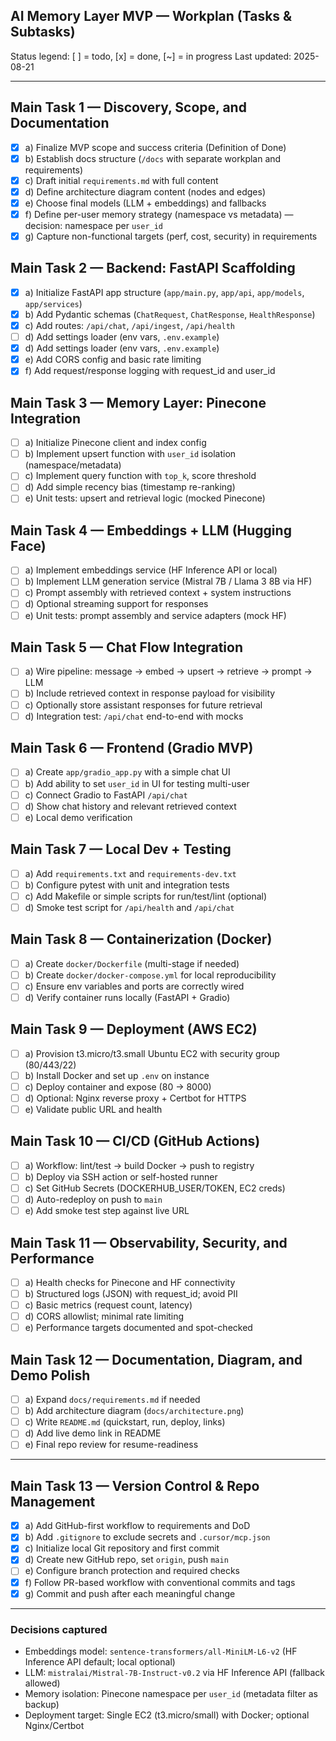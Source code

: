 ## AI Memory Layer MVP — Workplan (Tasks & Subtasks)

Status legend: [ ] = todo, [x] = done, [~] = in progress
Last updated: 2025-08-21

---

## Main Task 1 — Discovery, Scope, and Documentation
- [x] a) Finalize MVP scope and success criteria (Definition of Done)
- [x] b) Establish docs structure (`/docs` with separate workplan and requirements)
- [x] c) Draft initial `requirements.md` with full content
- [x] d) Define architecture diagram content (nodes and edges)
- [x] e) Choose final models (LLM + embeddings) and fallbacks
- [x] f) Define per-user memory strategy (namespace vs metadata) — decision: namespace per `user_id`
- [x] g) Capture non-functional targets (perf, cost, security) in requirements

## Main Task 2 — Backend: FastAPI Scaffolding
- [x] a) Initialize FastAPI app structure (`app/main.py`, `app/api`, `app/models`, `app/services`)
- [x] b) Add Pydantic schemas (`ChatRequest`, `ChatResponse`, `HealthResponse`)
- [x] c) Add routes: `/api/chat`, `/api/ingest`, `/api/health`
- [ ] d) Add settings loader (env vars, `.env.example`)
- [x] d) Add settings loader (env vars, `.env.example`)
- [x] e) Add CORS config and basic rate limiting
- [x] f) Add request/response logging with request_id and user_id

## Main Task 3 — Memory Layer: Pinecone Integration
- [ ] a) Initialize Pinecone client and index config
- [ ] b) Implement upsert function with `user_id` isolation (namespace/metadata)
- [ ] c) Implement query function with `top_k`, score threshold
- [ ] d) Add simple recency bias (timestamp re-ranking)
- [ ] e) Unit tests: upsert and retrieval logic (mocked Pinecone)

## Main Task 4 — Embeddings + LLM (Hugging Face)
- [ ] a) Implement embeddings service (HF Inference API or local)
- [ ] b) Implement LLM generation service (Mistral 7B / Llama 3 8B via HF)
- [ ] c) Prompt assembly with retrieved context + system instructions
- [ ] d) Optional streaming support for responses
- [ ] e) Unit tests: prompt assembly and service adapters (mock HF)

## Main Task 5 — Chat Flow Integration
- [ ] a) Wire pipeline: message → embed → upsert → retrieve → prompt → LLM
- [ ] b) Include retrieved context in response payload for visibility
- [ ] c) Optionally store assistant responses for future retrieval
- [ ] d) Integration test: `/api/chat` end-to-end with mocks

## Main Task 6 — Frontend (Gradio MVP)
- [ ] a) Create `app/gradio_app.py` with a simple chat UI
- [ ] b) Add ability to set `user_id` in UI for testing multi-user
- [ ] c) Connect Gradio to FastAPI `/api/chat`
- [ ] d) Show chat history and relevant retrieved context
- [ ] e) Local demo verification

## Main Task 7 — Local Dev + Testing
- [ ] a) Add `requirements.txt` and `requirements-dev.txt`
- [ ] b) Configure pytest with unit and integration tests
- [ ] c) Add Makefile or simple scripts for run/test/lint (optional)
- [ ] d) Smoke test script for `/api/health` and `/api/chat`

## Main Task 8 — Containerization (Docker)
- [ ] a) Create `docker/Dockerfile` (multi-stage if needed)
- [ ] b) Create `docker/docker-compose.yml` for local reproducibility
- [ ] c) Ensure env variables and ports are correctly wired
- [ ] d) Verify container runs locally (FastAPI + Gradio)

## Main Task 9 — Deployment (AWS EC2)
- [ ] a) Provision t3.micro/t3.small Ubuntu EC2 with security group (80/443/22)
- [ ] b) Install Docker and set up `.env` on instance
- [ ] c) Deploy container and expose (80 → 8000)
- [ ] d) Optional: Nginx reverse proxy + Certbot for HTTPS
- [ ] e) Validate public URL and health

## Main Task 10 — CI/CD (GitHub Actions)
- [ ] a) Workflow: lint/test → build Docker → push to registry
- [ ] b) Deploy via SSH action or self-hosted runner
- [ ] c) Set GitHub Secrets (DOCKERHUB_USER/TOKEN, EC2 creds)
- [ ] d) Auto-redeploy on push to `main`
- [ ] e) Add smoke test step against live URL

## Main Task 11 — Observability, Security, and Performance
- [ ] a) Health checks for Pinecone and HF connectivity
- [ ] b) Structured logs (JSON) with request_id; avoid PII
- [ ] c) Basic metrics (request count, latency)
- [ ] d) CORS allowlist; minimal rate limiting
- [ ] e) Performance targets documented and spot-checked

## Main Task 12 — Documentation, Diagram, and Demo Polish
- [ ] a) Expand `docs/requirements.md` if needed
- [ ] b) Add architecture diagram (`docs/architecture.png`)
- [ ] c) Write `README.md` (quickstart, run, deploy, links)
- [ ] d) Add live demo link in README
- [ ] e) Final repo review for resume-readiness

---

## Main Task 13 — Version Control & Repo Management
- [x] a) Add GitHub-first workflow to requirements and DoD
- [x] b) Add `.gitignore` to exclude secrets and `.cursor/mcp.json`
- [x] c) Initialize local Git repository and first commit
- [x] d) Create new GitHub repo, set `origin`, push `main`
- [ ] e) Configure branch protection and required checks
- [x] f) Follow PR-based workflow with conventional commits and tags
- [x] g) Commit and push after each meaningful change

---

### Decisions captured
- Embeddings model: `sentence-transformers/all-MiniLM-L6-v2` (HF Inference API default; local optional)
- LLM: `mistralai/Mistral-7B-Instruct-v0.2` via HF Inference API (fallback allowed)
- Memory isolation: Pinecone namespace per `user_id` (metadata filter as backup)
- Deployment target: Single EC2 (t3.micro/small) with Docker; optional Nginx/Certbot


